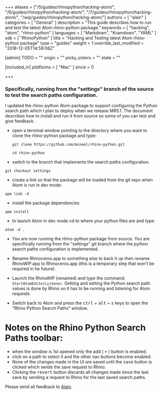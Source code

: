 +++
aliases = ["/5/guides/rhinopython/hacking-atom/", "/6/guides/rhinopython/hacking-atom/", "/7/guides/rhinopython/hacking-atom/", "/wip/guides/rhinopython/hacking-atom/"]
authors = [ "alain" ]
categories = [ "General" ]
description = "This guide describes how to run and test the latest Atom rhino-python package."
keywords = [ "hacking", "atom", "rhino-python" ]
languages = [ "Markdown", "Kramdown", "YAML" ]
sdk = [ "RhinoPython" ]
title = "Hacking and Testing latest Atom rhino-python package"
type = "guides"
weight = 1
override_last_modified = "2018-12-05T14:59:06Z"

[admin]
TODO = ""
origin = ""
picky_sisters = ""
state = ""

[included_in]
platforms = [ "Mac" ]
since = 0

+++


### Specifically, running from the "settings" branch of the source to test the search paths configuration.

I updated the rhino-python Atom package to support configuring the Python search path which I plan to deploy when we release MR5.1.  The document describes how to install and run it from source so some of you can test and give feedback.  

  - open a terminal window pointing to the directory where you want to clone the rhino-python package and type:
    ```
    git clone https://github.com/mcneel/rhino-python.git
    ```
    ```
    cd rhino-python
    ```
  - switch to the branch that implements the search paths configuration.
  ```
  git checkout settings
  ```
  - create a link so that the package will be loaded from the git repo when Atom is run in dev mode:
  ```
  apm link -d
  ```
  - install the package dependencies
  ```
  apm install
  ```
  - to launch Atom in dev mode cd to where your python files are and type:
  ```
  atom -d .
  ```
  - You are now running the rhino-python package from source.  You are specifically running from the "settings" git branch where the python search paths configuration is implemented.

  - Rename Rhinoceros.app to something else to back it up then rename RhinoWIP.app to Rhinoceros.app (this is a temporary step that won't be required in he future).

  - Launch the RhinoWIP (renamed) and type the command: `StartAtomEditorListener`.  Getting and setting the Python search path values is done by Rhino so it has to be running and listening for Atom requests.  

  - Switch back to Atom and press the <kbd>ctrl</kbd> + <kbd>alt</kbd> + <kbd>s</kbd> keys to open the "Rhino Python Search Paths" window.

# Notes on the Rhino Python Search Paths toolbar:
  - when the window is 1st opened only the add ( <kbd>+</kbd> ) button is enabled.
  - click on a path to select it and the other nav buttons become enabled.
  - None of the changes made in the UI are saved until the <kbd>save</kbd> button is clicked which sends the save request to Rhino.
  - Clicking the <kbd>revert</kbd> button discards all changes made since the last save by sending a request to Rhino for the last saved search paths.

Please send all feedback to [Alain](mailto:alain@mcneel.com).
